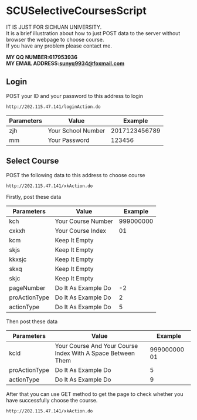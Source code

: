 # SCUSelectiveCoursesScript

IT IS JUST FOR SICHUAN UNIVERSITY.</br>
It is a brief illustration about how to just POST data to the server without browser the webpage to choose course.</br>
If you have any problem please contact me.</br>

**MY QQ NUMBER:617953936**</br>
**MY EMAIL ADDRESS:sunyq9934@foxmail.com**

## Login

POST your ID and your password to this address to login

    http://202.115.47.141/loginAction.do

<html>
    <table>
    <thead>
    <th>Parameters</th>
    <th>Value</th>
    <th>Example</th>
    </thead>
    <tr><td>zjh</td><td>Your School Number</td><td>2017123456789</td></tr>
    <tr><td>mm</td><td>Your Password</td><td>123456</td></tr>
    </table>
</html>

## Select Course

POST the following data to this address to choose course

    http://202.115.47.141/xkAction.do

Firstly, post these data
<html>
    <table>
    <thead>
    <th>Parameters</th>
    <th>Value</th>
    <th>Example</th>
    </thead>
    <tr><td>kch</td><td>Your Course Number</td><td>999000000</td></tr>
    <tr><td>cxkxh</td><td>Your Course Index</td><td>01</td></tr>
    <tr><td>kcm</td><td>Keep It Empty</td><td></td></tr>
    <tr><td>skjs</td><td>Keep It Empty</td><td></td></tr>
    <tr><td>kkxsjc</td><td>Keep It Empty</td><td></td></tr>
    <tr><td>skxq</td><td>Keep It Empty</td><td></td></tr>
    <tr><td>skjc</td><td>Keep It Empty</td><td></td></tr>
    <tr><td>pageNumber</td><td>Do It As Example Do</td><td>-2</td></tr>
    <tr><td>proActionType</td><td>Do It As Example Do</td><td>2</td></tr>
    <tr><td>actionType</td><td>Do It As Example Do</td><td>5</td></tr>
    </table>
</html>
Then post these data
<html>
    <table>
    <thead>
    <th>Parameters</th>
    <th>Value</th>
    <th>Example</th>
    </thead>
    <tr><td>kcld</td><td>Your Course And Your Course Index With A Space Between Them</td><td>999000000 01</td></tr>
    <tr><td>proActionType</td><td>Do It As Example Do</td><td>5</td></tr>
    <tr><td>actionType</td><td>Do It As Example Do</td><td>9</td></tr>
    </table>
</html>
After that you can use GET method to get the page to check whether you have successfully choose the course. 

    http://202.115.47.141/xkAction.do
